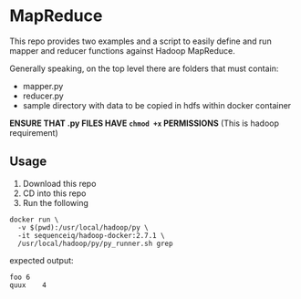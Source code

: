 # MapReduce

This repo provides two examples and a script to easily define and run mapper and reducer functions against Hadoop MapReduce.

Generally speaking, on the top level there are folders that must contain:

* mapper.py
* reducer.py
* sample directory with data to be copied in hdfs within docker container

__ENSURE THAT .py FILES HAVE `chmod +x` PERMISSIONS__
(This is hadoop requirement)

## Usage

1. Download this repo
2. CD into this repo
3. Run the following

```
docker run \
  -v $(pwd):/usr/local/hadoop/py \
  -it sequenceiq/hadoop-docker:2.7.1 \
  /usr/local/hadoop/py/py_runner.sh grep
```

expected output:

```
foo	6
quux	4
```

